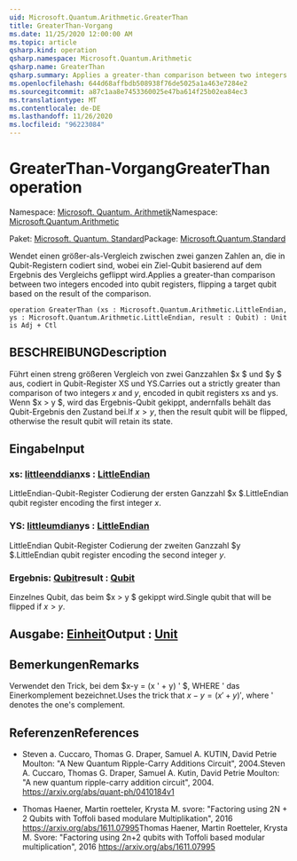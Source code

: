 ```yaml
---
uid: Microsoft.Quantum.Arithmetic.GreaterThan
title: GreaterThan-Vorgang
ms.date: 11/25/2020 12:00:00 AM
ms.topic: article
qsharp.kind: operation
qsharp.namespace: Microsoft.Quantum.Arithmetic
qsharp.name: GreaterThan
qsharp.summary: Applies a greater-than comparison between two integers encoded into qubit registers, flipping a target qubit based on the result of the comparison.
ms.openlocfilehash: 644d68affbdb508938f76de5025a1a463e7284e2
ms.sourcegitcommit: a87c1aa8e7453360025e47ba614f25b02ea84ec3
ms.translationtype: MT
ms.contentlocale: de-DE
ms.lasthandoff: 11/26/2020
ms.locfileid: "96223084"
---
```

# <a name="greaterthan-operation"></a><span data-ttu-id="c9c8f-102">GreaterThan-Vorgang</span><span class="sxs-lookup"><span data-stu-id="c9c8f-102">GreaterThan operation</span></span>

<span data-ttu-id="c9c8f-103">Namespace: [Microsoft. Quantum. Arithmetik](xref:Microsoft.Quantum.Arithmetic)</span><span class="sxs-lookup"><span data-stu-id="c9c8f-103">Namespace: [Microsoft.Quantum.Arithmetic](xref:Microsoft.Quantum.Arithmetic)</span></span>

<span data-ttu-id="c9c8f-104">Paket: [Microsoft. Quantum. Standard](https://nuget.org/packages/Microsoft.Quantum.Standard)</span><span class="sxs-lookup"><span data-stu-id="c9c8f-104">Package: [Microsoft.Quantum.Standard](https://nuget.org/packages/Microsoft.Quantum.Standard)</span></span>


<span data-ttu-id="c9c8f-105">Wendet einen größer-als-Vergleich zwischen zwei ganzen Zahlen an, die in Qubit-Registern codiert sind, wobei ein Ziel-Qubit basierend auf dem Ergebnis des Vergleichs geflippt wird.</span><span class="sxs-lookup"><span data-stu-id="c9c8f-105">Applies a greater-than comparison between two integers encoded into qubit registers, flipping a target qubit based on the result of the comparison.</span></span>

```qsharp
operation GreaterThan (xs : Microsoft.Quantum.Arithmetic.LittleEndian, ys : Microsoft.Quantum.Arithmetic.LittleEndian, result : Qubit) : Unit is Adj + Ctl
```


## <a name="description"></a><span data-ttu-id="c9c8f-106">BESCHREIBUNG</span><span class="sxs-lookup"><span data-stu-id="c9c8f-106">Description</span></span>

<span data-ttu-id="c9c8f-107">Führt einen streng größeren Vergleich von zwei Ganzzahlen $x $ und $y $ aus, codiert in Qubit-Register XS und YS.</span><span class="sxs-lookup"><span data-stu-id="c9c8f-107">Carries out a strictly greater than comparison of two integers $x$ and $y$, encoded in qubit registers xs and ys.</span></span> <span data-ttu-id="c9c8f-108">Wenn $x > y $, wird das Ergebnis-Qubit gekippt, andernfalls behält das Qubit-Ergebnis den Zustand bei.</span><span class="sxs-lookup"><span data-stu-id="c9c8f-108">If $x > y$, then the result qubit will be flipped, otherwise the result qubit will retain its state.</span></span>

## <a name="input"></a><span data-ttu-id="c9c8f-109">Eingabe</span><span class="sxs-lookup"><span data-stu-id="c9c8f-109">Input</span></span>

### <a name="xs--littleendian"></a><span data-ttu-id="c9c8f-110">xs: [littleenddian](xref:Microsoft.Quantum.Arithmetic.LittleEndian)</span><span class="sxs-lookup"><span data-stu-id="c9c8f-110">xs : [LittleEndian](xref:Microsoft.Quantum.Arithmetic.LittleEndian)</span></span>

<span data-ttu-id="c9c8f-111">LittleEndian-Qubit-Register Codierung der ersten Ganzzahl $x $.</span><span class="sxs-lookup"><span data-stu-id="c9c8f-111">LittleEndian qubit register encoding the first integer $x$.</span></span>


### <a name="ys--littleendian"></a><span data-ttu-id="c9c8f-112">YS: [littleumdian](xref:Microsoft.Quantum.Arithmetic.LittleEndian)</span><span class="sxs-lookup"><span data-stu-id="c9c8f-112">ys : [LittleEndian](xref:Microsoft.Quantum.Arithmetic.LittleEndian)</span></span>

<span data-ttu-id="c9c8f-113">LittleEndian Qubit-Register Codierung der zweiten Ganzzahl $y $.</span><span class="sxs-lookup"><span data-stu-id="c9c8f-113">LittleEndian qubit register encoding the second integer $y$.</span></span>


### <a name="result--qubit"></a><span data-ttu-id="c9c8f-114">Ergebnis: [Qubit](xref:microsoft.quantum.lang-ref.qubit)</span><span class="sxs-lookup"><span data-stu-id="c9c8f-114">result : [Qubit](xref:microsoft.quantum.lang-ref.qubit)</span></span>

<span data-ttu-id="c9c8f-115">Einzelnes Qubit, das beim $x > y $ gekippt wird.</span><span class="sxs-lookup"><span data-stu-id="c9c8f-115">Single qubit that will be flipped if $x > y$.</span></span>



## <a name="output--unit"></a><span data-ttu-id="c9c8f-116">Ausgabe: [Einheit](xref:microsoft.quantum.lang-ref.unit)</span><span class="sxs-lookup"><span data-stu-id="c9c8f-116">Output : [Unit](xref:microsoft.quantum.lang-ref.unit)</span></span>



## <a name="remarks"></a><span data-ttu-id="c9c8f-117">Bemerkungen</span><span class="sxs-lookup"><span data-stu-id="c9c8f-117">Remarks</span></span>

<span data-ttu-id="c9c8f-118">Verwendet den Trick, bei dem $x-y = (x ' + y) ' $, WHERE ' das Einerkomplement bezeichnet.</span><span class="sxs-lookup"><span data-stu-id="c9c8f-118">Uses the trick that $x - y = (x'+y)'$, where ' denotes the one's complement.</span></span>

## <a name="references"></a><span data-ttu-id="c9c8f-119">Referenzen</span><span class="sxs-lookup"><span data-stu-id="c9c8f-119">References</span></span>

- <span data-ttu-id="c9c8f-120">Steven a. Cuccaro, Thomas G. Draper, Samuel A. KUTIN, David Petrie Moulton: "A New Quantum Ripple-Carry Additions Circuit", 2004.</span><span class="sxs-lookup"><span data-stu-id="c9c8f-120">Steven A. Cuccaro, Thomas G. Draper, Samuel A. Kutin, David Petrie Moulton: "A new quantum ripple-carry addition circuit", 2004.</span></span>
  https://arxiv.org/abs/quant-ph/0410184v1

- <span data-ttu-id="c9c8f-121">Thomas Haener, Martin roetteler, Krysta M. svore: "Factoring using 2N + 2 Qubits with Toffoli based modulare Multiplikation", 2016 https://arxiv.org/abs/1611.07995</span><span class="sxs-lookup"><span data-stu-id="c9c8f-121">Thomas Haener, Martin Roetteler, Krysta M. Svore: "Factoring using 2n+2 qubits with Toffoli based modular multiplication", 2016 https://arxiv.org/abs/1611.07995</span></span>